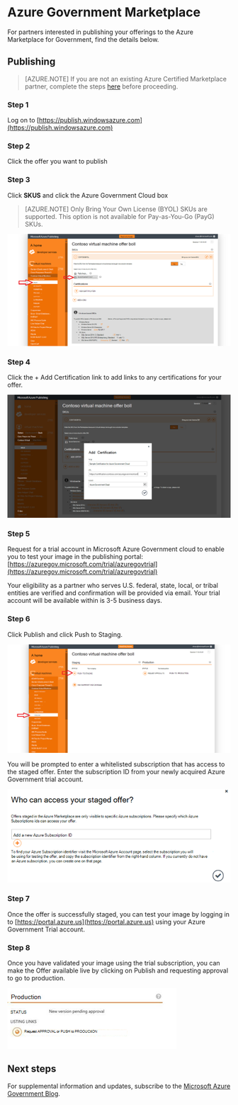 <properties
            pageTitle="Azure Government documentation | Microsoft Azure"
            description="This provides a comparison of features and guidance on developing applications for Azure Government."
            services="Azure-Government"
            cloud="gov"
            documentationCenter=""
            authors="tsingh"
            manager="asimm"
            editor=""/>
 
<tags    ms.service="multiple"
            ms.devlang="na"
            ms.topic="article"
            ms.tgt_pltfrm="na"
            ms.workload="azure-government"
            ms.date="10/20/2016"
            ms.author="zakramer;tsingh;divacc"/> 

# <a name="azure-government-marketplace"></a>Azure Government Marketplace
For partners interested in publishing your offerings to the Azure Marketplace for Government, find the details below.

## <a name="publishing"></a>Publishing
>[AZURE.NOTE] If you are not an existing Azure Certified Marketplace partner, complete the steps [here](../marketplace-publishing/marketplace-publishing-getting-started.md) before proceeding.

### <a name="step-1"></a>Step 1  
Log on to [https://publish.windowsazure.com](https://publish.windowsazure.com)

### <a name="step-2"></a>Step 2
Click the offer you want to publish

### <a name="step-3"></a>Step 3
Click **SKUS** and click the Azure Government Cloud box

>[AZURE.NOTE] Only Bring Your Own License (BYOL) SKUs are supported.  This option is not available for Pay-as-You-Go (PayG) SKUs.

![alt text](./media/government-manage-marketplace-partner-1.png)

### <a name="step-4"></a>Step 4
Click the + Add Certification link to add links to any certifications for your offer.

![alt text](./media/government-manage-marketplace-partner-2.png)

### <a name="step-5"></a>Step 5
Request for a trial account in Microsoft Azure Government cloud to enable you to test your image in the publishing portal: [https://azuregov.microsoft.com/trial/azuregovtrial](https://azuregov.microsoft.com/trial/azuregovtrial)

Your eligibility as a partner who serves U.S. federal, state, local, or tribal entities are verified and confirmation will be provided via email.  Your trial account will be available within is 3-5 business days.

### <a name="step-6"></a>Step 6
Click Publish and click Push to Staging. 

![alt text](./media/government-manage-marketplace-partner-3.png)

You will be prompted to enter a whitelisted subscription that has access to the staged offer. Enter the subscription ID from your newly acquired Azure Government trial account.

![alt text](./media/government-manage-marketplace-partner-4.png)

### <a name="step-7"></a>Step 7
Once the offer is successfully staged, you can test your image by logging in to [https://portal.azure.us](https://portal.azure.us) using your Azure Government Trial account.

### <a name="step-8"></a>Step 8
Once you have validated your image using the trial subscription, you can make the Offer available live by clicking on Publish and requesting approval to go to production. 

![alt text](./media/government-manage-marketplace-partner-5.png)

## <a name="next-steps"></a>Next steps

For supplemental information and updates, subscribe to the [Microsoft Azure Government Blog](https://blogs.msdn.microsoft.com/azuregov/).

